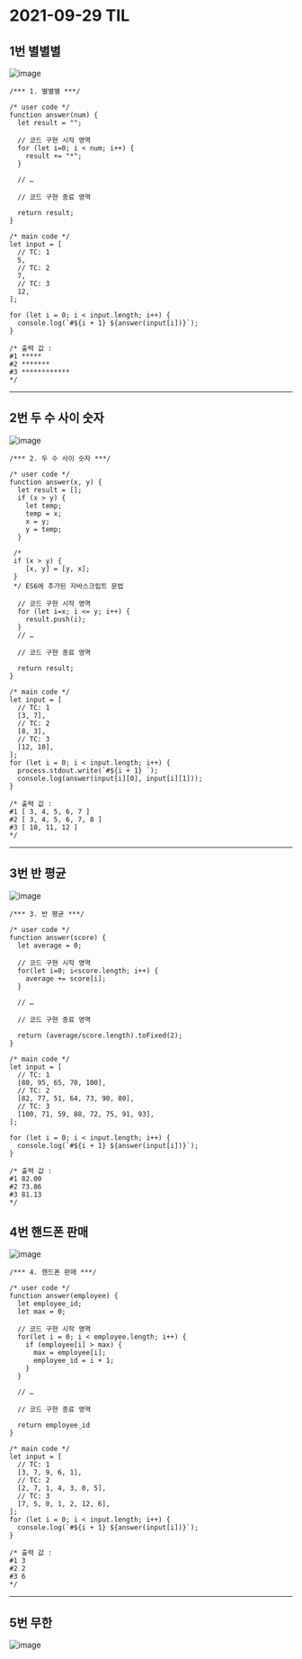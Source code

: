 # 2021-09-29 TIL

## 1번 별별별
![image](https://user-images.githubusercontent.com/58898466/135193255-df0540fc-fd62-47ef-97d5-bf2a28acd6f4.png)
~~~
/*** 1. 별별별 ***/

/* user code */
function answer(num) {
  let result = "";

  // 코드 구현 시작 영역
  for (let i=0; i < num; i++) {
    result += "*";
  }

  // …

  // 코드 구현 종료 영역

  return result;
}

/* main code */
let input = [
  // TC: 1
  5,
  // TC: 2
  7,
  // TC: 3
  12,
];

for (let i = 0; i < input.length; i++) {
  console.log(`#${i + 1} ${answer(input[i])}`);
}

/* 출력 값 :
#1 *****
#2 *******
#3 ************
*/
~~~
***

## 2번 두 수 사이 숫자
![image](https://user-images.githubusercontent.com/58898466/135199446-c9b79d84-26d5-463c-8e87-7c14eb7c560e.png)
~~~
/*** 2. 두 수 사이 숫자 ***/

/* user code */
function answer(x, y) {
  let result = [];
  if (x > y) {
    let temp; 
    temp = x;
    x = y;
    y = temp;
  }
 
 /*
 if (x > y) {
    [x, y] = [y, x];
 }
 */ ES6에 추가된 자바스크립트 문법
 
  // 코드 구현 시작 영역
  for (let i=x; i <= y; i++) {
    result.push(i);
  }
  // …

  // 코드 구현 종료 영역

  return result;
}

/* main code */
let input = [
  // TC: 1
  [3, 7],
  // TC: 2
  [8, 3],
  // TC: 3
  [12, 10],
];
for (let i = 0; i < input.length; i++) {
  process.stdout.write(`#${i + 1} `);
  console.log(answer(input[i][0], input[i][1]));
}

/* 출력 값 : 
#1 [ 3, 4, 5, 6, 7 ]
#2 [ 3, 4, 5, 6, 7, 8 ]
#3 [ 10, 11, 12 ]
*/
~~~
***

## 3번 반 평균
![image](https://user-images.githubusercontent.com/58898466/135200696-814b5dd2-9c17-4003-b4cf-9838c416d219.png)
~~~
/*** 3. 반 평균 ***/

/* user code */
function answer(score) {
  let average = 0;

  // 코드 구현 시작 영역
  for(let i=0; i<score.length; i++) {
    average += score[i];
  }

  // …

  // 코드 구현 종료 영역

  return (average/score.length).toFixed(2);
}

/* main code */
let input = [
  // TC: 1
  [80, 95, 65, 70, 100],
  // TC: 2
  [82, 77, 51, 64, 73, 90, 80],
  // TC: 3
  [100, 71, 59, 88, 72, 75, 91, 93],
];

for (let i = 0; i < input.length; i++) {
  console.log(`#${i + 1} ${answer(input[i])}`);
}

/* 출력 값 : 
#1 82.00
#2 73.86
#3 81.13
*/
~~~

## 4번 핸드폰 판매
![image](https://user-images.githubusercontent.com/58898466/135201613-4349ccab-8352-43c9-ab70-f50fcf245282.png)
~~~
/*** 4. 헨드폰 판매 ***/

/* user code */
function answer(employee) {
  let employee_id;
  let max = 0;

  // 코드 구현 시작 영역
  for(let i = 0; i < employee.length; i++) {
    if (employee[i] > max) {
      max = employee[i];
      employee_id = i + 1;
    }
  }

  // …

  // 코드 구현 종료 영역

  return employee_id
}

/* main code */
let input = [
  // TC: 1
  [3, 7, 9, 6, 1],
  // TC: 2
  [2, 7, 1, 4, 3, 0, 5],
  // TC: 3
  [7, 5, 0, 1, 2, 12, 6],
];
for (let i = 0; i < input.length; i++) {
  console.log(`#${i + 1} ${answer(input[i])}`);
}

/* 출력 값 : 
#1 3
#2 2
#3 6
*/
~~~
***

## 5번 무한 
![image](https://user-images.githubusercontent.com/58898466/135202432-0a0d8c34-bcc0-49cf-8401-b9d6cb83bc14.png)

~~~
